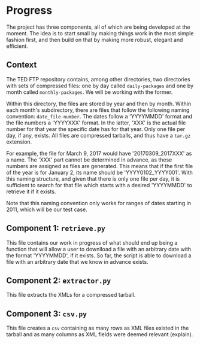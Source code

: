 # Progress

The project has three components, all of which are being developed at the moment. The idea is to start small by making things work in the most simple fashion first, and then build on that by making more robust, elegant and efficient.

## Context

The TED FTP repository contains, among other directories, two directories with sets of compressed files: one by day called `daily-packages` and one by month called `monthly-packages`. We will be working with the former.

Within this directory, the files are stored by year and then by month. Within each month's subdirectory, there are files that follow the following naming convention: `date_file-number`. The dates follow a 'YYYYMMDD' format and the file numbers a 'YYYYXXX' format. In the latter, 'XXX' is the actual file number for that year the specific date has for that year. Only one file per day, if any, exists. All files are compressed tarballs, and thus have a `tar.gz` extension.

For example, the file for March 9, 2017 would have '20170309_2017XXX' as a name. The 'XXX' part cannot be determined in advance, as these numbers are assigned as files are generated. This means that if the first file of the year is for January 2, its name should be 'YYYY0102_YYYY001'. With this naming structure, and given that there is only one file per day, it is sufficient to search for that file which starts with a desired 'YYYYMMDD' to retrieve it if it exists.

Note that this naming convention only works for ranges of dates starting in 2011, which will be our test case. 

## Component 1: `retrieve.py`

This file contains our work in progress of what should end up being a function that will allow a user to downlload a file with an arbitrary date with the format 'YYYYMMDD', if it exists. So far, the script is able to download a file with an arbitrary date that we know in advance exists.

## Component 2: `extractor.py`

This file extracts the XMLs for a compressed tarball.

## Component 3: `csv.py`

This file creates a `csv` containing as many rows as XML files existed in the tarball and as many columns as XML fields were deemed relevant (explain).
